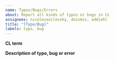 ```yaml
---
name: Typos/Bugs/Errors
about: Report all kinds of typos or bugs in CL
assignees: nicolevasilevsky, dosumis, addiehl
title: "[Typo/Bug]"
labels: typo, bug
---
```


**CL term**


**Description of typo, bug or error**

